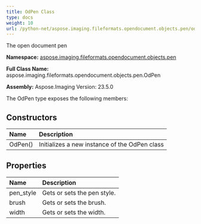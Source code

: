```yaml
---
title: OdPen Class
type: docs
weight: 10
url: /python-net/aspose.imaging.fileformats.opendocument.objects.pen/odpen/
---
```


The open document pen

**Namespace:** [aspose.imaging.fileformats.opendocument.objects.pen](/imaging/python-net/aspose.imaging.fileformats.opendocument.objects.pen/)

**Full Class Name:** aspose.imaging.fileformats.opendocument.objects.pen.OdPen

**Assembly:**  Aspose.Imaging Version: 23.5.0

The OdPen type exposes the following members:
## **Constructors**
|**Name**|**Description**|
| :- | :- |
|OdPen()|Initializes a new instance of the OdPen class|
## **Properties**
|**Name**|**Description**|
| :- | :- |
|pen_style|Gets or sets the pen style.|
|brush|Gets or sets the brush.|
|width|Gets or sets the width.|
